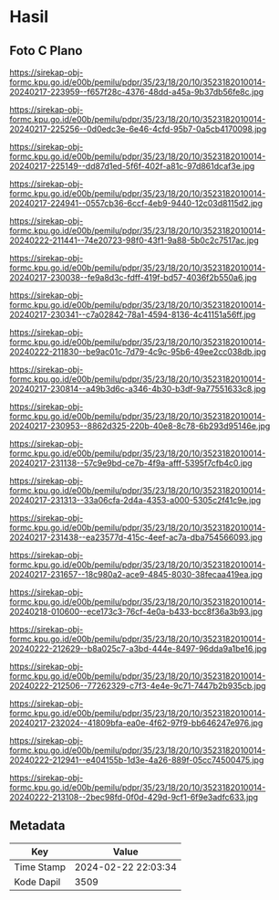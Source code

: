 # Hasil

## Foto C Plano

https://sirekap-obj-formc.kpu.go.id/e00b/pemilu/pdpr/35/23/18/20/10/3523182010014-20240217-223959--f657f28c-4376-48dd-a45a-9b37db56fe8c.jpg

https://sirekap-obj-formc.kpu.go.id/e00b/pemilu/pdpr/35/23/18/20/10/3523182010014-20240217-225256--0d0edc3e-6e46-4cfd-95b7-0a5cb4170098.jpg

https://sirekap-obj-formc.kpu.go.id/e00b/pemilu/pdpr/35/23/18/20/10/3523182010014-20240217-225149--dd87d1ed-5f6f-402f-a81c-97d861dcaf3e.jpg

https://sirekap-obj-formc.kpu.go.id/e00b/pemilu/pdpr/35/23/18/20/10/3523182010014-20240217-224941--0557cb36-6ccf-4eb9-9440-12c03d8115d2.jpg

https://sirekap-obj-formc.kpu.go.id/e00b/pemilu/pdpr/35/23/18/20/10/3523182010014-20240222-211441--74e20723-98f0-43f1-9a88-5b0c2c7517ac.jpg

https://sirekap-obj-formc.kpu.go.id/e00b/pemilu/pdpr/35/23/18/20/10/3523182010014-20240217-230038--fe9a8d3c-fdff-419f-bd57-4036f2b550a6.jpg

https://sirekap-obj-formc.kpu.go.id/e00b/pemilu/pdpr/35/23/18/20/10/3523182010014-20240217-230341--c7a02842-78a1-4594-8136-4c41151a56ff.jpg

https://sirekap-obj-formc.kpu.go.id/e00b/pemilu/pdpr/35/23/18/20/10/3523182010014-20240222-211830--be9ac01c-7d79-4c9c-95b6-49ee2cc038db.jpg

https://sirekap-obj-formc.kpu.go.id/e00b/pemilu/pdpr/35/23/18/20/10/3523182010014-20240217-230814--a49b3d6c-a346-4b30-b3df-9a77551633c8.jpg

https://sirekap-obj-formc.kpu.go.id/e00b/pemilu/pdpr/35/23/18/20/10/3523182010014-20240217-230953--8862d325-220b-40e8-8c78-6b293d95146e.jpg

https://sirekap-obj-formc.kpu.go.id/e00b/pemilu/pdpr/35/23/18/20/10/3523182010014-20240217-231138--57c9e9bd-ce7b-4f9a-afff-5395f7cfb4c0.jpg

https://sirekap-obj-formc.kpu.go.id/e00b/pemilu/pdpr/35/23/18/20/10/3523182010014-20240217-231313--33a06cfa-2d4a-4353-a000-5305c2f41c9e.jpg

https://sirekap-obj-formc.kpu.go.id/e00b/pemilu/pdpr/35/23/18/20/10/3523182010014-20240217-231438--ea23577d-415c-4eef-ac7a-dba754566093.jpg

https://sirekap-obj-formc.kpu.go.id/e00b/pemilu/pdpr/35/23/18/20/10/3523182010014-20240217-231657--18c980a2-ace9-4845-8030-38fecaa419ea.jpg

https://sirekap-obj-formc.kpu.go.id/e00b/pemilu/pdpr/35/23/18/20/10/3523182010014-20240218-010600--ece173c3-76cf-4e0a-b433-bcc8f36a3b93.jpg

https://sirekap-obj-formc.kpu.go.id/e00b/pemilu/pdpr/35/23/18/20/10/3523182010014-20240222-212629--b8a025c7-a3bd-444e-8497-96dda9a1be16.jpg

https://sirekap-obj-formc.kpu.go.id/e00b/pemilu/pdpr/35/23/18/20/10/3523182010014-20240222-212506--77262329-c7f3-4e4e-9c71-7447b2b935cb.jpg

https://sirekap-obj-formc.kpu.go.id/e00b/pemilu/pdpr/35/23/18/20/10/3523182010014-20240217-232024--41809bfa-ea0e-4f62-97f9-bb646247e976.jpg

https://sirekap-obj-formc.kpu.go.id/e00b/pemilu/pdpr/35/23/18/20/10/3523182010014-20240222-212941--e404155b-1d3e-4a26-889f-05cc74500475.jpg

https://sirekap-obj-formc.kpu.go.id/e00b/pemilu/pdpr/35/23/18/20/10/3523182010014-20240222-213108--2bec98fd-0f0d-429d-9cf1-6f9e3adfc633.jpg


## Metadata

| Key        | Value               |
| ---------- | ------------------- |
| Time Stamp | 2024-02-22 22:03:34 |
| Kode Dapil | 3509                |



